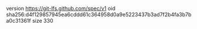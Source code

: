 version https://git-lfs.github.com/spec/v1
oid sha256:d4f129857945ea6cddd61c364958d0a9e5223437b3ad7f2b4fa3b7ba0c31361f
size 330
